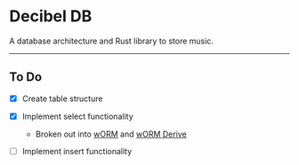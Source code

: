 # Decibel DB

A database architecture and Rust library to store music.

_ _ _

## To Do

- [x] Create table structure
- [x] Implement select functionality
	- Broken out into [wORM](https://github.com/frankiebaffa/worm) and [wORM Derive](https://github.com/frankiebaffa/worm_derive)
- [ ] Implement insert functionality

